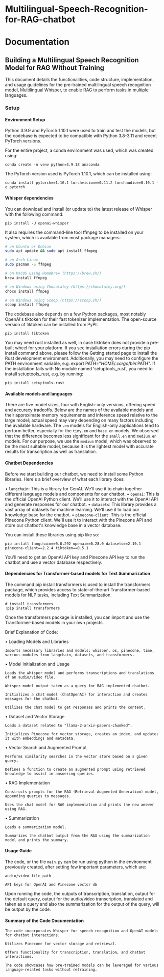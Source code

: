 # Multilingual-Speech-Recognition-for-RAG-chatbot
# Documentation


## Building a Multilingual Speech Recognition Model for RAG Without Training

This document details the functionalities, code structure, implementation, and usage guidelines for the pre-trained multilingual speech recognition model, Multilingual Whisper, to enable RAG to perform tasks in multiple languages.




### Setup

#### Environment Setup

Python 3.9.9 and PyTorch 1.10.1 were used to train and test the models, but the codebase is expected to be compatible with Python 3.8-3.11 and recent PyTorch versions.

For the entire project, a conda environment was used, which was created using:

```
conda create -n venv python=3.9.18 anaconda
```

The PyTorch version used is PyTorch 1.10.1, which can be installed using:
```
conda install pytorch==1.10.1 torchvision==0.11.2 torchaudio==0.10.1 -c pytorch
```



#### Whisper dependencies

You can download and install (or update to) the latest release of Whisper with the following command:
```
pip install -U openai-whisper
```
It also requires the command-line tool ffmpeg to be installed on your system, which is available from most package managers:

```bash
# on Ubuntu or Debian
sudo apt update && sudo apt install ffmpeg

# on Arch Linux
sudo pacman -S ffmpeg

# on MacOS using Homebrew (https://brew.sh/)
brew install ffmpeg

# on Windows using Chocolatey (https://chocolatey.org/)
choco install ffmpeg

# on Windows using Scoop (https://scoop.sh/)
scoop install ffmpeg
```
The codebase also depends on a few Python packages, most notably OpenAI's tiktoken for their fast tokenizer implementation. The open-source version of tiktoken can be installed from PyPI:
```
pip install tiktoken
```
You may need rust installed as well, in case tiktoken does not provide a pre-built wheel for your platform. If you see installation errors during the pip install command above, please follow the Getting started page to install the Rust development environment. Additionally, you may need to configure the PATH environment variable, e.g. export PATH="$HOME/.cargo/bin:$PATH". If the installation fails with No module named 'setuptools_rust', you need to install setuptools_rust, e.g. by running:
```
pip install setuptools-rust
```




#### Available models and languages
There are five model sizes, four with English-only versions, offering speed and accuracy tradeoffs. Below are the names of the available models and their approximate memory requirements and inference speed relative to the large model; actual speed may vary depending on many factors including the available hardware.
The `.en` models for English-only applications tend to perform better, especially for the `tiny.en` and `base.en` models. We observed that the difference becomes less significant for the `small.en` and `medium.en` models.
For our purpose, we use the `medium` model, which was observed to be the most suitable model, because it is the lightest model with accurate results for transcription as well as translation.




#### Chatbot Dependencies	
Before we start building our chatbot, we need to install some Python libraries. Here's a brief overview of what each library does:

•	`langchain`: This is a library for GenAI. We'll use it to chain together different language models and components for our chatbot.
•	`openai`: This is the official OpenAI Python client. We'll use it to interact with the OpenAI API and generate responses for our chatbot.
•	`datasets`: This library provides a vast array of datasets for machine learning. We'll use it to load our knowledge base for the chatbot.
•	`pinecone-client`: This is the official Pinecone Python client. We'll use it to interact with the Pinecone API and store our chatbot's knowledge base in a vector database.

You can install these libraries using pip like so:
```
pip install langchain==0.0.292 openai==0.28.0 datasets==2.10.1 pinecone-client==2.2.4 tiktoken==0.5.1
```
You'll need to get an OpenAI API key and Pinecone API key to run the chatbot and use a vector database respectively.




#### Dependencies for Transformer-based models for Text Summarization
The command pip install transformers is used to install the transformers package, which provides access to state-of-the-art Transformer-based models for NLP tasks, including Text Summarization.
```
# install transformers
!pip install transformers
```
Once the transformers package is installed, you can import and use the Transformer-based models in your own projects.

Brief Explanation of Code:

•	Loading Models and Libraries

    Imports necessary libraries and models: whisper, os, pinecone, time, various modules from langchain, datasets, and transformers.
  
•	Model Initialization and Usage

    Loads the whisper model and performs transcriptions and translations of an audio/video file.
  
    Whisper model output taken as a query for RAG implemented chatbot.
  
    Initializes a chat model (ChatOpenAI) for interaction and creates messages for the chatbot.
  
    Utilizes the chat model to get responses and prints the content.
  
•	Dataset and Vector Storage

    Loads a dataset related to "llama-2-arxiv-papers-chunked".
  
    Initializes Pinecone for vector storage, creates an index, and updates it with embeddings and metadata.
  
•	Vector Search and Augmented Prompt

    Performs similarity searches in the vector store based on a given query.
  
    Defines a function to create an augmented prompt using retrieved knowledge to assist in answering queries.
  
•	RAG Implementation

    Constructs prompts for the RAG (Retrieval-Augmented Generation) model, appending queries to messages.
  
    Uses the chat model for RAG implementation and prints the new answer using RAG.
  
•	Summarization

    Loads a summarization model.
  
    Summarizes the chatbot output from the RAG using the summarization model and prints the summary.


    

#### Usage Guide
The code, or the file `main.py` can be run using python in the environment previously created, after setting few important parameters, which are:

    audio/video file path
    
    API keys for OpenAI and Pinecone vector db
    
Upon running the code, the outputs of transcription, translation, output for the default query, output for the audio/video transcription, translated and taken as a query and also the summarization for the output of the query, will be output by the code.




#### Summary of the Code Documentation 

    The code incorporates Whisper for speech recognition and OpenAI models for chatbot interactions.

    Utilizes Pinecone for vector storage and retrieval.

    Offers functionality for transcription, translation, and chatbot interactions.

    The code showcases how pre-trained models can be leveraged for various language-related tasks without retraining.